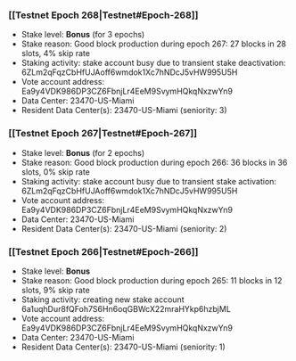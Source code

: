 ### [[Testnet Epoch 268|Testnet#Epoch-268]]
* Stake level: **Bonus** (for 3 epochs)
* Stake reason: Good block production during epoch 267: 27 blocks in 28 slots, 4% skip rate
* Staking activity: stake account busy due to transient stake deactivation: 6ZLm2qFqzCbHfUJAoff6wmdok1Xc7hNDcJ5vHW995U5H
* Vote account address: Ea9y4VDK986DP3CZ6FbnjLr4EeM9SvymHQkqNxzwYn9
* Data Center: 23470-US-Miami
* Resident Data Center(s): 23470-US-Miami (seniority: 3)
### [[Testnet Epoch 267|Testnet#Epoch-267]]
* Stake level: **Bonus** (for 2 epochs)
* Stake reason: Good block production during epoch 266: 36 blocks in 36 slots, 0% skip rate
* Staking activity: stake account busy due to transient stake activation: 6ZLm2qFqzCbHfUJAoff6wmdok1Xc7hNDcJ5vHW995U5H
* Vote account address: Ea9y4VDK986DP3CZ6FbnjLr4EeM9SvymHQkqNxzwYn9
* Data Center: 23470-US-Miami
* Resident Data Center(s): 23470-US-Miami (seniority: 2)
### [[Testnet Epoch 266|Testnet#Epoch-266]]
* Stake level: **Bonus**
* Stake reason: Good block production during epoch 265: 11 blocks in 12 slots, 9% skip rate
* Staking activity: creating new stake account 6a1uqhDur8fQFoh7S6Hn6oqGBWcX22mraHYkp6hzbjML
* Vote account address: Ea9y4VDK986DP3CZ6FbnjLr4EeM9SvymHQkqNxzwYn9
* Data Center: 23470-US-Miami
* Resident Data Center(s): 23470-US-Miami (seniority: 1)